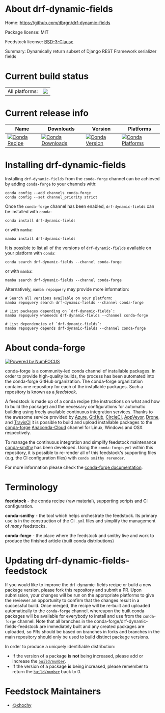 About drf-dynamic-fields
========================

Home: https://github.com/dbrgn/drf-dynamic-fields

Package license: MIT

Feedstock license: [BSD-3-Clause](https://github.com/conda-forge/drf-dynamic-fields-feedstock/blob/main/LICENSE.txt)

Summary: Dynamically return subset of Django REST Framework serializer fields

Current build status
====================


<table><tr><td>All platforms:</td>
    <td>
      <a href="https://dev.azure.com/conda-forge/feedstock-builds/_build/latest?definitionId=17948&branchName=main">
        <img src="https://dev.azure.com/conda-forge/feedstock-builds/_apis/build/status/drf-dynamic-fields-feedstock?branchName=main">
      </a>
    </td>
  </tr>
</table>

Current release info
====================

| Name | Downloads | Version | Platforms |
| --- | --- | --- | --- |
| [![Conda Recipe](https://img.shields.io/badge/recipe-drf--dynamic--fields-green.svg)](https://anaconda.org/conda-forge/drf-dynamic-fields) | [![Conda Downloads](https://img.shields.io/conda/dn/conda-forge/drf-dynamic-fields.svg)](https://anaconda.org/conda-forge/drf-dynamic-fields) | [![Conda Version](https://img.shields.io/conda/vn/conda-forge/drf-dynamic-fields.svg)](https://anaconda.org/conda-forge/drf-dynamic-fields) | [![Conda Platforms](https://img.shields.io/conda/pn/conda-forge/drf-dynamic-fields.svg)](https://anaconda.org/conda-forge/drf-dynamic-fields) |

Installing drf-dynamic-fields
=============================

Installing `drf-dynamic-fields` from the `conda-forge` channel can be achieved by adding `conda-forge` to your channels with:

```
conda config --add channels conda-forge
conda config --set channel_priority strict
```

Once the `conda-forge` channel has been enabled, `drf-dynamic-fields` can be installed with `conda`:

```
conda install drf-dynamic-fields
```

or with `mamba`:

```
mamba install drf-dynamic-fields
```

It is possible to list all of the versions of `drf-dynamic-fields` available on your platform with `conda`:

```
conda search drf-dynamic-fields --channel conda-forge
```

or with `mamba`:

```
mamba search drf-dynamic-fields --channel conda-forge
```

Alternatively, `mamba repoquery` may provide more information:

```
# Search all versions available on your platform:
mamba repoquery search drf-dynamic-fields --channel conda-forge

# List packages depending on `drf-dynamic-fields`:
mamba repoquery whoneeds drf-dynamic-fields --channel conda-forge

# List dependencies of `drf-dynamic-fields`:
mamba repoquery depends drf-dynamic-fields --channel conda-forge
```


About conda-forge
=================

[![Powered by
NumFOCUS](https://img.shields.io/badge/powered%20by-NumFOCUS-orange.svg?style=flat&colorA=E1523D&colorB=007D8A)](https://numfocus.org)

conda-forge is a community-led conda channel of installable packages.
In order to provide high-quality builds, the process has been automated into the
conda-forge GitHub organization. The conda-forge organization contains one repository
for each of the installable packages. Such a repository is known as a *feedstock*.

A feedstock is made up of a conda recipe (the instructions on what and how to build
the package) and the necessary configurations for automatic building using freely
available continuous integration services. Thanks to the awesome service provided by
[Azure](https://azure.microsoft.com/en-us/services/devops/), [GitHub](https://github.com/),
[CircleCI](https://circleci.com/), [AppVeyor](https://www.appveyor.com/),
[Drone](https://cloud.drone.io/welcome), and [TravisCI](https://travis-ci.com/)
it is possible to build and upload installable packages to the
[conda-forge](https://anaconda.org/conda-forge) [Anaconda-Cloud](https://anaconda.org/)
channel for Linux, Windows and OSX respectively.

To manage the continuous integration and simplify feedstock maintenance
[conda-smithy](https://github.com/conda-forge/conda-smithy) has been developed.
Using the ``conda-forge.yml`` within this repository, it is possible to re-render all of
this feedstock's supporting files (e.g. the CI configuration files) with ``conda smithy rerender``.

For more information please check the [conda-forge documentation](https://conda-forge.org/docs/).

Terminology
===========

**feedstock** - the conda recipe (raw material), supporting scripts and CI configuration.

**conda-smithy** - the tool which helps orchestrate the feedstock.
                   Its primary use is in the construction of the CI ``.yml`` files
                   and simplify the management of *many* feedstocks.

**conda-forge** - the place where the feedstock and smithy live and work to
                  produce the finished article (built conda distributions)


Updating drf-dynamic-fields-feedstock
=====================================

If you would like to improve the drf-dynamic-fields recipe or build a new
package version, please fork this repository and submit a PR. Upon submission,
your changes will be run on the appropriate platforms to give the reviewer an
opportunity to confirm that the changes result in a successful build. Once
merged, the recipe will be re-built and uploaded automatically to the
`conda-forge` channel, whereupon the built conda packages will be available for
everybody to install and use from the `conda-forge` channel.
Note that all branches in the conda-forge/drf-dynamic-fields-feedstock are
immediately built and any created packages are uploaded, so PRs should be based
on branches in forks and branches in the main repository should only be used to
build distinct package versions.

In order to produce a uniquely identifiable distribution:
 * If the version of a package **is not** being increased, please add or increase
   the [``build/number``](https://docs.conda.io/projects/conda-build/en/latest/resources/define-metadata.html#build-number-and-string).
 * If the version of a package **is** being increased, please remember to return
   the [``build/number``](https://docs.conda.io/projects/conda-build/en/latest/resources/define-metadata.html#build-number-and-string)
   back to 0.

Feedstock Maintainers
=====================

* [@xhochy](https://github.com/xhochy/)

